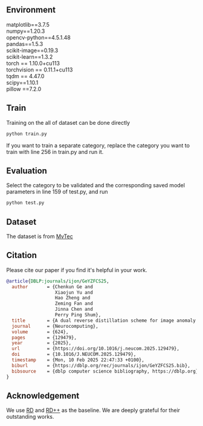 ## Environment
matplotlib==3.7.5  <br>
numpy==1.20.3  <br>
opencv-python==4.5.1.48  <br>
pandas==1.5.3  <br>
scikit-image==0.19.3  <br>
scikit-learn==1.3.2  <br>
torch == 1.10.0+cu113  <br>
torchvision == 0.11.1+cu113  <br>
tqdm == 4.47.0  <br>
scipy==1.10.1  <br>
pillow ==7.2.0  <br>

## Train
Training on the all of dataset can be done directly
```bash
python train.py
```
If you want to train a separate category, replace the category you want to train with line 256 in train.py and run it.

## Evaluation
Select the category to be validated and the corresponding saved model parameters in line 159 of test.py, and run
```bash
python test.py
```

## Dataset
The dataset is from [MvTec](https://www.mvtec.com/company/research/datasets/mvtec-ad/)

## Citation
Please cite our paper if you find it's helpful in your work.

``` bibtex
@article{DBLP:journals/ijon/GeYZFCS25,
  author       = {Chenkun Ge and
                  Xiaojun Yu and
                  Hao Zheng and
                  Zeming Fan and
                  Jinna Chen and
                  Perry Ping Shum},
  title        = {A dual reverse distillation scheme for image anomaly detection},
  journal      = {Neurocomputing},
  volume       = {624},
  pages        = {129479},
  year         = {2025},
  url          = {https://doi.org/10.1016/j.neucom.2025.129479},
  doi          = {10.1016/J.NEUCOM.2025.129479},
  timestamp    = {Mon, 10 Feb 2025 22:47:33 +0100},
  biburl       = {https://dblp.org/rec/journals/ijon/GeYZFCS25.bib},
  bibsource    = {dblp computer science bibliography, https://dblp.org}
}
```

## Acknowledgement
We use [RD](https://github.com/hq-deng/RD4AD) and [RD++](https://github.com/tientrandinh/Revisiting-Reverse-Distillation) as the baseline. We are deeply grateful for their outstanding works.
